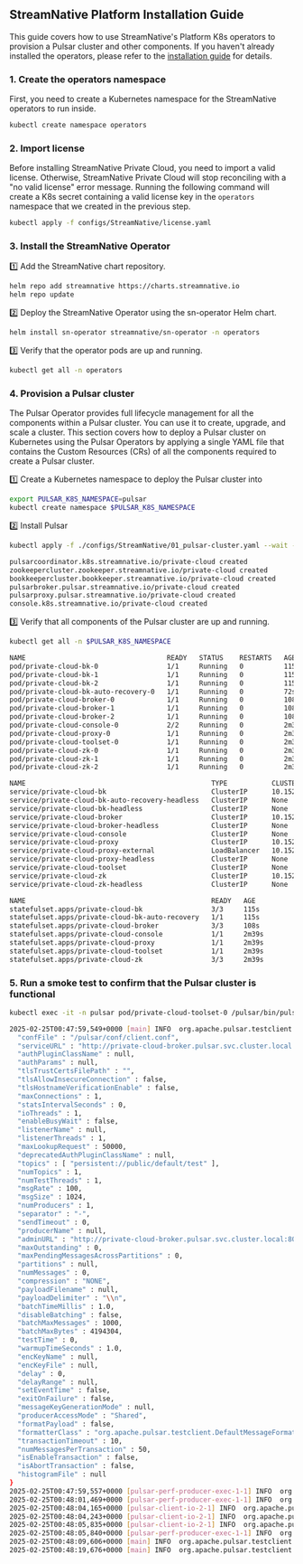 StreamNative Platform Installation Guide
------

This guide covers how to use StreamNative's Platform K8s operators to provision a Pulsar cluster and other components.
If you haven't already installed the operators, please refer to the [installation guide](https://docs.streamnative.io/private/private-cloud-quickstart)
for details.

### 1. Create the operators namespace
First, you need to create a Kubernetes namespace for the StreamNative operators to run inside. 

```bash
kubectl create namespace operators
```

### 2. Import license

Before installing StreamNative Private Cloud, you need to import a valid license. Otherwise, StreamNative Private Cloud 
will stop reconciling with a "no valid license" error message. Running the following command will create a K8s secret
containing a valid license key in the `operators` namespace that we created in the previous step.

```bash
kubectl apply -f configs/StreamNative/license.yaml
```

### 3. Install the StreamNative Operator

1️⃣ Add the StreamNative chart repository.

```bash
helm repo add streamnative https://charts.streamnative.io
helm repo update
```

2️⃣ Deploy the StreamNative Operator using the sn-operator Helm chart.

```bash
helm install sn-operator streamnative/sn-operator -n operators
```

3️⃣ Verify that the operator pods are up and running.

```bash
kubectl get all -n operators
```

### 4. Provision a Pulsar cluster
The Pulsar Operator provides full lifecycle management for all the components within a Pulsar cluster. You can use it
to create, upgrade, and scale a cluster. This section covers how to deploy a Pulsar cluster on Kubernetes using the
Pulsar Operators by applying a single YAML file that contains the Custom Resources (CRs) of all the components required
to create a Pulsar cluster.

1️⃣ Create a Kubernetes namespace to deploy the Pulsar cluster into

```bash
export PULSAR_K8S_NAMESPACE=pulsar
kubectl create namespace $PULSAR_K8S_NAMESPACE
```

2️⃣ Install Pulsar

```bash
kubectl apply -f ./configs/StreamNative/01_pulsar-cluster.yaml --wait --namespace $PULSAR_K8S_NAMESPACE

pulsarcoordinator.k8s.streamnative.io/private-cloud created
zookeepercluster.zookeeper.streamnative.io/private-cloud created
bookkeepercluster.bookkeeper.streamnative.io/private-cloud created
pulsarbroker.pulsar.streamnative.io/private-cloud created
pulsarproxy.pulsar.streamnative.io/private-cloud created
console.k8s.streamnative.io/private-cloud created
```


3️⃣ Verify that all components of the Pulsar cluster are up and running.

```bash
kubectl get all -n $PULSAR_K8S_NAMESPACE

NAME                                   READY   STATUS    RESTARTS   AGE
pod/private-cloud-bk-0                 1/1     Running   0          115s
pod/private-cloud-bk-1                 1/1     Running   0          115s
pod/private-cloud-bk-2                 1/1     Running   0          115s
pod/private-cloud-bk-auto-recovery-0   1/1     Running   0          72s
pod/private-cloud-broker-0             1/1     Running   0          108s
pod/private-cloud-broker-1             1/1     Running   0          108s
pod/private-cloud-broker-2             1/1     Running   0          108s
pod/private-cloud-console-0            2/2     Running   0          2m39s
pod/private-cloud-proxy-0              1/1     Running   0          2m39s
pod/private-cloud-toolset-0            1/1     Running   0          2m39s
pod/private-cloud-zk-0                 1/1     Running   0          2m39s
pod/private-cloud-zk-1                 1/1     Running   0          2m39s
pod/private-cloud-zk-2                 1/1     Running   0          2m39s

NAME                                              TYPE           CLUSTER-IP       EXTERNAL-IP     PORT(S)                                        AGE
service/private-cloud-bk                          ClusterIP      10.152.183.38    <none>          3181/TCP,8000/TCP                              115s
service/private-cloud-bk-auto-recovery-headless   ClusterIP      None             <none>          3181/TCP,8000/TCP                              115s
service/private-cloud-bk-headless                 ClusterIP      None             <none>          3181/TCP,8000/TCP                              115s
service/private-cloud-broker                      ClusterIP      10.152.183.89    <none>          6650/TCP,8080/TCP                              2m39s
service/private-cloud-broker-headless             ClusterIP      None             <none>          6650/TCP,8080/TCP                              2m39s
service/private-cloud-console                     ClusterIP      None             <none>          7750/TCP,9527/TCP                              2m39s
service/private-cloud-proxy                       ClusterIP      10.152.183.189   <none>          6650/TCP,8080/TCP                              2m39s
service/private-cloud-proxy-external              LoadBalancer   10.152.183.118   192.168.0.200   6650:32432/TCP,8080:30595/TCP                  2m39s
service/private-cloud-proxy-headless              ClusterIP      None             <none>          6650/TCP,8080/TCP                              2m39s
service/private-cloud-toolset                     ClusterIP      None             <none>          <none>                                         2m39s
service/private-cloud-zk                          ClusterIP      10.152.183.205   <none>          2181/TCP,8000/TCP,9990/TCP                     2m39s
service/private-cloud-zk-headless                 ClusterIP      None             <none>          2181/TCP,2888/TCP,3888/TCP,8000/TCP,9990/TCP   2m39s

NAME                                              READY   AGE
statefulset.apps/private-cloud-bk                 3/3     115s
statefulset.apps/private-cloud-bk-auto-recovery   1/1     115s
statefulset.apps/private-cloud-broker             3/3     108s
statefulset.apps/private-cloud-console            1/1     2m39s
statefulset.apps/private-cloud-proxy              1/1     2m39s
statefulset.apps/private-cloud-toolset            1/1     2m39s
statefulset.apps/private-cloud-zk                 3/3     2m39s
```


### 5. Run a smoke test to confirm that the Pulsar cluster is functional

```bash
kubectl exec -it -n pulsar pod/private-cloud-toolset-0 /pulsar/bin/pulsar-perf produce persistent://public/default/test

2025-02-25T00:47:59,549+0000 [main] INFO  org.apache.pulsar.testclient.PerformanceProducer - Starting Pulsar perf producer with config: {
  "confFile" : "/pulsar/conf/client.conf",
  "serviceURL" : "http://private-cloud-broker.pulsar.svc.cluster.local:8080",
  "authPluginClassName" : null,
  "authParams" : null,
  "tlsTrustCertsFilePath" : "",
  "tlsAllowInsecureConnection" : false,
  "tlsHostnameVerificationEnable" : false,
  "maxConnections" : 1,
  "statsIntervalSeconds" : 0,
  "ioThreads" : 1,
  "enableBusyWait" : false,
  "listenerName" : null,
  "listenerThreads" : 1,
  "maxLookupRequest" : 50000,
  "deprecatedAuthPluginClassName" : null,
  "topics" : [ "persistent://public/default/test" ],
  "numTopics" : 1,
  "numTestThreads" : 1,
  "msgRate" : 100,
  "msgSize" : 1024,
  "numProducers" : 1,
  "separator" : "-",
  "sendTimeout" : 0,
  "producerName" : null,
  "adminURL" : "http://private-cloud-broker.pulsar.svc.cluster.local:8080",
  "maxOutstanding" : 0,
  "maxPendingMessagesAcrossPartitions" : 0,
  "partitions" : null,
  "numMessages" : 0,
  "compression" : "NONE",
  "payloadFilename" : null,
  "payloadDelimiter" : "\\n",
  "batchTimeMillis" : 1.0,
  "disableBatching" : false,
  "batchMaxMessages" : 1000,
  "batchMaxBytes" : 4194304,
  "testTime" : 0,
  "warmupTimeSeconds" : 1.0,
  "encKeyName" : null,
  "encKeyFile" : null,
  "delay" : 0,
  "delayRange" : null,
  "setEventTime" : false,
  "exitOnFailure" : false,
  "messageKeyGenerationMode" : null,
  "producerAccessMode" : "Shared",
  "formatPayload" : false,
  "formatterClass" : "org.apache.pulsar.testclient.DefaultMessageFormatter",
  "transactionTimeout" : 10,
  "numMessagesPerTransaction" : 50,
  "isEnableTransaction" : false,
  "isAbortTransaction" : false,
  "histogramFile" : null
}
2025-02-25T00:47:59,557+0000 [pulsar-perf-producer-exec-1-1] INFO  org.apache.pulsar.testclient.PerformanceProducer - Started performance test thread 0
2025-02-25T00:48:01,469+0000 [pulsar-perf-producer-exec-1-1] INFO  org.apache.pulsar.testclient.PerformanceProducer - Adding 1 publishers on topic persistent://public/default/test
2025-02-25T00:48:04,165+0000 [pulsar-client-io-2-1] INFO  org.apache.pulsar.client.impl.ConnectionPool - [[id: 0x94d2ae56, L:/10.1.128.164:50180 - R:private-cloud-broker-2.private-cloud-broker-headless.pulsar.svc.cluster.local/10.1.128.135:6650]] Connected to server
2025-02-25T00:48:04,243+0000 [pulsar-client-io-2-1] INFO  org.apache.pulsar.client.impl.ProducerImpl - [persistent://public/default/test] [null] Creating producer on cnx [id: 0x94d2ae56, L:/10.1.128.164:50180 - R:private-cloud-broker-2.private-cloud-broker-headless.pulsar.svc.cluster.local/10.1.128.135:6650]
2025-02-25T00:48:05,835+0000 [pulsar-client-io-2-1] INFO  org.apache.pulsar.client.impl.ProducerImpl - [persistent://public/default/test] [private-cloud-1-0] Created producer on cnx [id: 0x94d2ae56, L:/10.1.128.164:50180 - R:private-cloud-broker-2.private-cloud-broker-headless.pulsar.svc.cluster.local/10.1.128.135:6650]
2025-02-25T00:48:05,840+0000 [pulsar-perf-producer-exec-1-1] INFO  org.apache.pulsar.testclient.PerformanceProducer - Created 1 producers
2025-02-25T00:48:09,606+0000 [main] INFO  org.apache.pulsar.testclient.PerformanceProducer - Throughput produced:     371 msg ---     37.1 msg/s ---      0.3 Mbit/s  --- failure      0.0 msg/s --- Latency: mean:   6.323 ms - med:   6.152 - 95pct:   7.265 - 99pct:   9.081 - 99.9pct:  11.126 - 99.99pct:  11.126 - Max:  11.126
2025-02-25T00:48:19,676+0000 [main] INFO  org.apache.pulsar.testclient.PerformanceProducer - Throughput produced:    1381 msg ---    100.0 msg/s ---      0.8 Mbit/s  --- failure      0.0 msg/s --- Latency: mean:   5.341 ms - med:   5.133 - 95pct:   5.845 - 99pct:   8.022 - 99.9pct:  34.471 - 99.99pct:  38.268 - Max:  38.268

```


